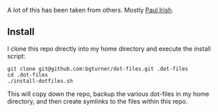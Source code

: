A lot of this has been taken from others. Mostly [Paul Irish](https://github.com/paulirish/dotfiles).

## Install

I clone this repo directly into my home directory and execute the install script:

```
git clone git@github.com:bgturner/dot-files.git .dot-files
cd .dot-files
./install-dotfiles.sh
```

This will copy down the repo, backup the various dot-files in my home directory, and then create symlinks to the files within this repo.

